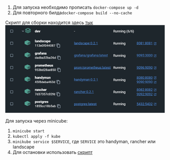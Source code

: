 1. Для запуска необходимо прописать `docker-compose up -d`
2. Для повторного билда`docker-compose build --no-cache`

Скрипт для сборки находится здесь [тык](./docker-compose.yml)
![](../docs/hw3/resources/docker.png)

Для запуска через minicube:

1. `minicube start`
2. `kubectl apply -f kube`
3. `minikube service $SERVICE`, где `SERVICE` это handyman, rancher или landscape
4. Для остановки использовать [скрипт](./kube/stop-all.sh)